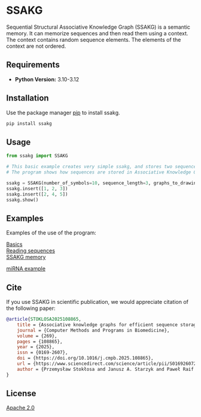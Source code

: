# SSAKG

Sequential Structural Associative Knowledge Graph (SSAKG) is a semantic memory.
It can memorize sequences and then read them using a context. 
The context contains random sequence elements. The elements of the context are not ordered.
## Requirements

- **Python Version:** 3.10-3.12
## Installation

Use the package manager [pip](https://pip.pypa.io/en/stable/) to install ssakg.

```bash
pip install ssakg
```

## Usage

```python
from ssakg import SSAKG

# This basic example creates very simple ssakg, and stores two sequences.
# The program shows how sequences are stored in Associative Knowledge Graph.

ssakg = SSAKG(number_of_symbols=10, sequence_length=3, graphs_to_drawing=True)
ssakg.insert([1, 2, 3])
ssakg.insert([2, 4, 5])
ssakg.show()
```

## Examples
Examples of the use of the program:

[Basics](examples/ssakg_basic.ipynb)\
[Reading sequences](examples/ssakg_reading.ipynb)  
[SSAKG memory](examples/ssakg_tests.ipynb)  

[miRNA example](microrna/mirna_example.ipynb)


## Cite
If you use SSAKG in scientific publication, we would appreciate citation of the following paper:
```bibtex
@article{STOKLOSA2025108865,
    title = {Associative knowledge graphs for efficient sequence storage and retrieval},
    journal = {Computer Methods and Programs in Biomedicine},
    volume = {269},
    pages = {108865},
    year = {2025},
    issn = {0169-2607},
    doi = {https://doi.org/10.1016/j.cmpb.2025.108865},
    url = {https://www.sciencedirect.com/science/article/pii/S0169260725002822},
    author = {Przemysław Stokłosa and Janusz A. Starzyk and Paweł Raif and Adrian Horzyk and Marcin Kowalik},
}
```

## License

[Apache 2.0](LICENSE)